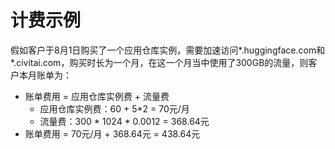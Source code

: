 # 计费示例

假如客户于8月1日购买了一个应用仓库实例，需要加速访问*.huggingface.com和*.civitai.com，购买时长为一个月，在这一个月当中使用了300GB的流量，则客户本月账单为：

- 账单费用 = 应用仓库实例费 + 流量费
  - 应用仓库实例费：60 + 5*2 = 70元/月
  - 流量费：300 * 1024 * 0.0012 = 368.64元
- 账单费用 = 70元/月 + 368.64元 = 438.64元
